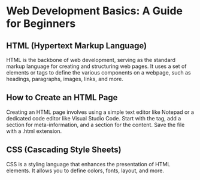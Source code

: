 # Web Development Basics: A Guide for Beginners

## HTML (Hypertext Markup Language)

HTML is the backbone of web development, serving as the standard markup language for creating and structuring web pages. It uses a set of elements or tags to define the various components on a webpage, such as headings, paragraphs, images, links, and more.

## How to Create an HTML Page

Creating an HTML page involves using a simple text editor like Notepad or a dedicated code editor like Visual Studio Code. Start with the <html> tag, add a <head> section for meta-information, and a <body> section for the content. Save the file with a .html extension.


## CSS (Cascading Style Sheets)

CSS is a styling language that enhances the presentation of HTML elements. It allows you to define colors, fonts, layout, and more.
